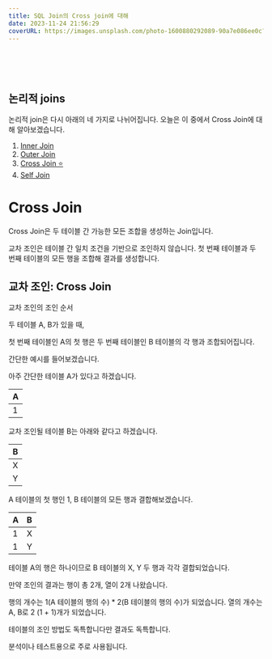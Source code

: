 ```yaml
---
title: SQL Join의 Cross join에 대해
date: 2023-11-24 21:56:29
coverURL: https://images.unsplash.com/photo-1600880292089-90a7e086ee0c?q=80&w=2787&auto=format&fit=crop&ixlib=rb-4.0.3&ixid=M3wxMjA3fDB8MHxwaG90by1wYWdlfHx8fGVufDB8fHx8fA%3D%3D
---
```

<br />
<br />
<br />

## 논리적 joins

논리적 join은 다시 아래의 네 가지로 나뉘어집니다.
오늘은 이 중에서 Cross Join에 대해 알아보겠습니다.

1. <a href="/blog/Engineer-Information-Processing/SQL-Inner-join/">Inner Join</a>
2. <a href="/blog/Engineer-Information-Processing/SQL-Outer-join/">Outer ️Join</a>
3. <a href="/blog/Engineer-Information-Processing/SQL-Cross-join/">Cross Join ⭐</a>
4. <a href="/blog/Engineer-Information-Processing/SQL-Self-join/">Self Join </a>

# Cross Join

Cross Join은 두 테이블 간 가능한 모든 조합을 생성하는 Join입니다.

교차 조인은 테이블 간 일치 조건을 기반으로 조인하지 않습니다.
첫 번째 테이블과 두 번째 테이블의 모든 행을 조합해 결과를 생성합니다.

## 교차 조인: Cross Join

교차 조인의 조인 순서

두 테이블 A, B가 있을 때,

첫 번째 테이블인 A의 첫 행은
두 번째 테이블인 B 테이블의 각 행과 조합되어집니다.

간단한 예시를 들어보겠습니다.

아주 간단한 테이블 A가 있다고 하겠습니다.

|A|
|--|
|1|

교차 조인될 테이블 B는 아래와 같다고 하겠습니다.

|B|
|--|
|X|
|Y|

A 테이블의 첫 행인 1,
B 테이블의 모든 행과 결합해보겠습니다.

|A|B|
|--|--|
|1|X|
|1|Y|

테이블 A의 행은 하나이므로 B 테이블의 X, Y 두 행과 각각 결합되었습니다.

만약 조인의 결과는 행이 총 2개, 열이 2개 나왔습니다.

행의 개수는 1(A 테이블의 행의 수) * 2(B 테이블의 행의 수)가 되었습니다.
열의 개수는 A, B로 2 (1 + 1)개가 되었습니다.

테이블의 조인 방법도 독특합니다만 결과도 독특합니다.

분석이나 테스트용으로 주로 사용됩니다.



